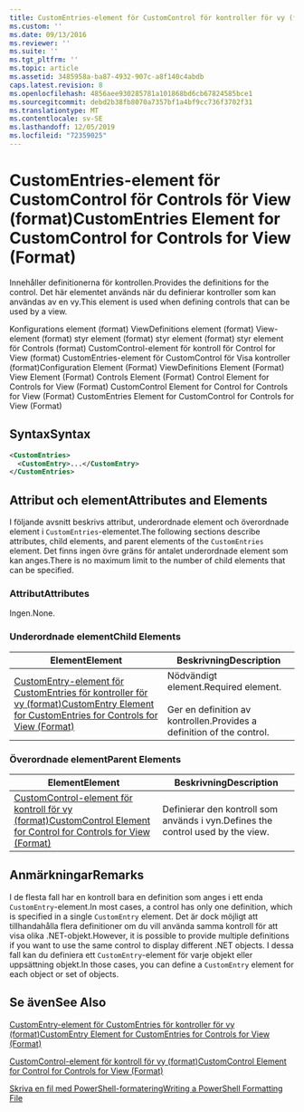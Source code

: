 ```yaml
---
title: CustomEntries-element för CustomControl för kontroller för vy (format) | Microsoft Docs
ms.custom: ''
ms.date: 09/13/2016
ms.reviewer: ''
ms.suite: ''
ms.tgt_pltfrm: ''
ms.topic: article
ms.assetid: 3485958a-ba87-4932-907c-a8f140c4abdb
caps.latest.revision: 8
ms.openlocfilehash: 4856aee930285781a101868bd6cb67824585bce1
ms.sourcegitcommit: debd2b38fb8070a7357bf1a4bf9cc736f3702f31
ms.translationtype: MT
ms.contentlocale: sv-SE
ms.lasthandoff: 12/05/2019
ms.locfileid: "72359025"
---
```

# <a name="customentries-element-for-customcontrol-for-controls-for-view-format"></a><span data-ttu-id="b5845-102">CustomEntries-element för CustomControl för Controls för View (format)</span><span class="sxs-lookup"><span data-stu-id="b5845-102">CustomEntries Element for CustomControl for Controls for View (Format)</span></span>

<span data-ttu-id="b5845-103">Innehåller definitionerna för kontrollen.</span><span class="sxs-lookup"><span data-stu-id="b5845-103">Provides the definitions for the control.</span></span> <span data-ttu-id="b5845-104">Det här elementet används när du definierar kontroller som kan användas av en vy.</span><span class="sxs-lookup"><span data-stu-id="b5845-104">This element is used when defining controls that can be used by a view.</span></span>

<span data-ttu-id="b5845-105">Konfigurations element (format) ViewDefinitions element (format) View-element (format) styr element (format) styr element (format) styr element för Controls (format) CustomControl-element för kontroll för Control for View (format) CustomEntries-element för CustomControl för Visa kontroller (format)</span><span class="sxs-lookup"><span data-stu-id="b5845-105">Configuration Element (Format) ViewDefinitions Element (Format) View Element (Format) Controls Element (Format) Control Element for Controls for View (Format) CustomControl Element for Control for Controls for View (Format) CustomEntries Element for CustomControl for Controls for View (Format)</span></span>

## <a name="syntax"></a><span data-ttu-id="b5845-106">Syntax</span><span class="sxs-lookup"><span data-stu-id="b5845-106">Syntax</span></span>

```xml
<CustomEntries>
  <CustomEntry>...</CustomEntry>
</CustomEntries>
```

## <a name="attributes-and-elements"></a><span data-ttu-id="b5845-107">Attribut och element</span><span class="sxs-lookup"><span data-stu-id="b5845-107">Attributes and Elements</span></span>

<span data-ttu-id="b5845-108">I följande avsnitt beskrivs attribut, underordnade element och överordnade element i `CustomEntries`-elementet.</span><span class="sxs-lookup"><span data-stu-id="b5845-108">The following sections describe attributes, child elements, and parent elements of the `CustomEntries` element.</span></span> <span data-ttu-id="b5845-109">Det finns ingen övre gräns för antalet underordnade element som kan anges.</span><span class="sxs-lookup"><span data-stu-id="b5845-109">There is no maximum limit to the number of child elements that can be specified.</span></span>

### <a name="attributes"></a><span data-ttu-id="b5845-110">Attribut</span><span class="sxs-lookup"><span data-stu-id="b5845-110">Attributes</span></span>

<span data-ttu-id="b5845-111">Ingen.</span><span class="sxs-lookup"><span data-stu-id="b5845-111">None.</span></span>

### <a name="child-elements"></a><span data-ttu-id="b5845-112">Underordnade element</span><span class="sxs-lookup"><span data-stu-id="b5845-112">Child Elements</span></span>

|<span data-ttu-id="b5845-113">Element</span><span class="sxs-lookup"><span data-stu-id="b5845-113">Element</span></span>|<span data-ttu-id="b5845-114">Beskrivning</span><span class="sxs-lookup"><span data-stu-id="b5845-114">Description</span></span>|
|-------------|-----------------|
|[<span data-ttu-id="b5845-115">CustomEntry-element för CustomEntries för kontroller för vy (format)</span><span class="sxs-lookup"><span data-stu-id="b5845-115">CustomEntry Element for CustomEntries for Controls for View (Format)</span></span>](./customentry-element-for-customentries-for-controls-for-view-format.md)|<span data-ttu-id="b5845-116">Nödvändigt element.</span><span class="sxs-lookup"><span data-stu-id="b5845-116">Required element.</span></span><br /><br /> <span data-ttu-id="b5845-117">Ger en definition av kontrollen.</span><span class="sxs-lookup"><span data-stu-id="b5845-117">Provides a definition of the control.</span></span>|

### <a name="parent-elements"></a><span data-ttu-id="b5845-118">Överordnade element</span><span class="sxs-lookup"><span data-stu-id="b5845-118">Parent Elements</span></span>

|<span data-ttu-id="b5845-119">Element</span><span class="sxs-lookup"><span data-stu-id="b5845-119">Element</span></span>|<span data-ttu-id="b5845-120">Beskrivning</span><span class="sxs-lookup"><span data-stu-id="b5845-120">Description</span></span>|
|-------------|-----------------|
|[<span data-ttu-id="b5845-121">CustomControl-element för kontroll för vy (format)</span><span class="sxs-lookup"><span data-stu-id="b5845-121">CustomControl Element for Control for Controls for View (Format)</span></span>](./customcontrol-element-for-control-for-controls-for-view-format.md)|<span data-ttu-id="b5845-122">Definierar den kontroll som används i vyn.</span><span class="sxs-lookup"><span data-stu-id="b5845-122">Defines the control used by the view.</span></span>|

## <a name="remarks"></a><span data-ttu-id="b5845-123">Anmärkningar</span><span class="sxs-lookup"><span data-stu-id="b5845-123">Remarks</span></span>

<span data-ttu-id="b5845-124">I de flesta fall har en kontroll bara en definition som anges i ett enda `CustomEntry`-element.</span><span class="sxs-lookup"><span data-stu-id="b5845-124">In most cases, a control has only one definition, which is specified in a single `CustomEntry` element.</span></span> <span data-ttu-id="b5845-125">Det är dock möjligt att tillhandahålla flera definitioner om du vill använda samma kontroll för att visa olika .NET-objekt.</span><span class="sxs-lookup"><span data-stu-id="b5845-125">However, it is possible to provide multiple definitions if you want to use the same control to display different .NET objects.</span></span> <span data-ttu-id="b5845-126">I dessa fall kan du definiera ett `CustomEntry`-element för varje objekt eller uppsättning objekt.</span><span class="sxs-lookup"><span data-stu-id="b5845-126">In those cases, you can define a `CustomEntry` element for each object or set of objects.</span></span>

## <a name="see-also"></a><span data-ttu-id="b5845-127">Se även</span><span class="sxs-lookup"><span data-stu-id="b5845-127">See Also</span></span>

[<span data-ttu-id="b5845-128">CustomEntry-element för CustomEntries för kontroller för vy (format)</span><span class="sxs-lookup"><span data-stu-id="b5845-128">CustomEntry Element for CustomEntries for Controls for View (Format)</span></span>](./customentry-element-for-customentries-for-controls-for-view-format.md)

[<span data-ttu-id="b5845-129">CustomControl-element för kontroll för vy (format)</span><span class="sxs-lookup"><span data-stu-id="b5845-129">CustomControl Element for Control for Controls for View (Format)</span></span>](./customcontrol-element-for-control-for-controls-for-view-format.md)

[<span data-ttu-id="b5845-130">Skriva en fil med PowerShell-formatering</span><span class="sxs-lookup"><span data-stu-id="b5845-130">Writing a PowerShell Formatting File</span></span>](./writing-a-powershell-formatting-file.md)
